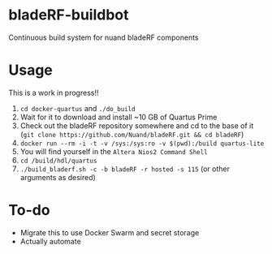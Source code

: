 bladeRF-buildbot
================

Continuous build system for nuand bladeRF components

Usage
=====

This is a work in progress!!

1. `cd docker-quartus` and `./do_build`
2. Wait for it to download and install ~10 GB of Quartus Prime
3. Check out the bladeRF repository somewhere and cd to the base of it (`git clone https://github.com/Nuand/bladeRF.git && cd bladeRF`)
4. `docker run --rm -i -t -v /sys:/sys:ro -v $(pwd):/build quartus-lite`
5. You will find yourself in the `Altera Nios2 Command Shell`
6. `cd /build/hdl/quartus`
7. `./build_bladerf.sh -c -b bladeRF -r hosted -s 115` (or other arguments as desired)

To-do
=====

- Migrate this to use Docker Swarm and secret storage
- Actually automate
